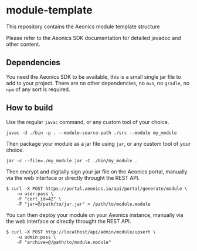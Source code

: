 # module-template
This repository contains the Aeonics module template structure

Please refer to the Aeonics SDK documentation for detailed javadoc and other content.

## Dependencies

You need the Aeonics SDK to be available, this is a small single jar file to add to your project.
There are no other dependencies, no `mvn`, no `gradle`, no `npm` of any sort is required.

## How to build

Use the regular `javac` command, or any custom tool of your choice.

```
javac -d ./bin -p . --module-source-path ./src --module my_module
```

Then package your module as a jar file using `jar`, or any custom tool of your choice.

```
jar -c --file=./my_module.jar -C ./bin/my_module .
```

Then encrypt and digitally sign your jar file on the Aeonics portal, manually via the web interface or directly throught the REST API.

```
$ curl -X POST https://portal.aeonics.io/api/portal/generate/module \
	-u user:pass \
	-F "cert_id=42" \
	-F "jar=@/path/to/jar.jar" > /path/to/module.module
```

You can then deploy your module on your Aeonics instance, manually via the web interface or directly throught the REST API.

```
$ curl -X POST http://localhost/api/admin/module/upsert \
	-u admin:pass \
	-F "archive=@/path/to/module.module"
```

